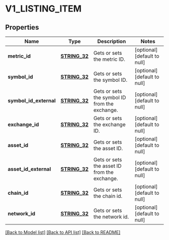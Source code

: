 # V1_LISTING_ITEM

## Properties
Name | Type | Description | Notes
------------ | ------------- | ------------- | -------------
**metric_id** | [**STRING_32**](STRING_32.md) | Gets or sets the metric ID. | [optional] [default to null]
**symbol_id** | [**STRING_32**](STRING_32.md) | Gets or sets the symbol ID. | [optional] [default to null]
**symbol_id_external** | [**STRING_32**](STRING_32.md) | Gets or sets the symbol ID from the exchange. | [optional] [default to null]
**exchange_id** | [**STRING_32**](STRING_32.md) | Gets or sets the exchange ID. | [optional] [default to null]
**asset_id** | [**STRING_32**](STRING_32.md) | Gets or sets the asset ID. | [optional] [default to null]
**asset_id_external** | [**STRING_32**](STRING_32.md) | Gets or sets the asset ID from the exchange. | [optional] [default to null]
**chain_id** | [**STRING_32**](STRING_32.md) | Gets or sets the chain id. | [optional] [default to null]
**network_id** | [**STRING_32**](STRING_32.md) | Gets or sets the network id. | [optional] [default to null]

[[Back to Model list]](../README.md#documentation-for-models) [[Back to API list]](../README.md#documentation-for-api-endpoints) [[Back to README]](../README.md)


